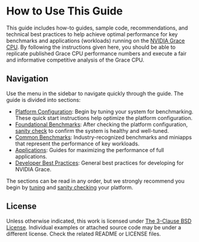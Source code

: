 # How to Use This Guide

This guide includes how-to guides, sample code, recommendations, and technical best practices to help achieve optimal performance for key benchmarks and applications (workloads) running on the [NVIDIA Grace CPU](https://www.nvidia.com/en-us/data-center/grace-cpu/).  By following the instructions given here, you should be able to replicate published Grace CPU performance numbers and execute a fair and informative competitive analysis of the Grace CPU.

## Navigation

Use the menu in the sidebar to navigate quickly through the guide.  The guide is divided into sections: 

* [Platform Configuration](platform.md): Begin by tuning your system for benchmarking.  These quick start instructions help optimize the platform configuration.
* [Foundational Benchmarks](foundations/index.md): After checking the platform configuration, [sanity check](foundations/index.md) to confirm the system is healthy and well-tuned.
* [Common Benchmarks](benchmarks/index.md): Industry-recognized benchmarks and miniapps that represent the performance of key workloads.
* [Applications](applications/index.md): Guides for maximizing the performance of full applications.
* [Developer Best Practices](developer/index.md): General best practices for developing for NVIDIA Grace.

The sections can be read in any order, but we strongly recommend you begin by [tuning](platform.md) and [sanity checking](foundations/index.md) your platform.


## License

Unless otherwise indicated, this work is licensed under
[The 3-Clause BSD License](https://opensource.org/license/bsd-3-clause/).  Individual examples or attached source code may be under a different license.  Check the related README or LICENSE files.

